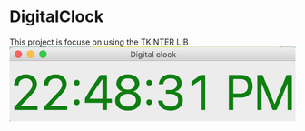 # DigitalClock
This project is focuse on using the TKINTER LIB 
![alt text](https://raw.githubusercontent.com/naor2razon/DigitalClock/master/DigitalClock.png)
